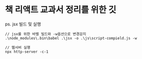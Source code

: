 # 책 리액트 교과서 정리를 위한 깃

ps. jsx 빌드 및 실행 
```
// jsx를 위한 바벨 빌드와 -w옵션으로 변경감지
.\node_modules\.bin\babel .\jsx -o .\js\script-compield.js -w

// 웹서버 실행
npx http-server -c-1
```
